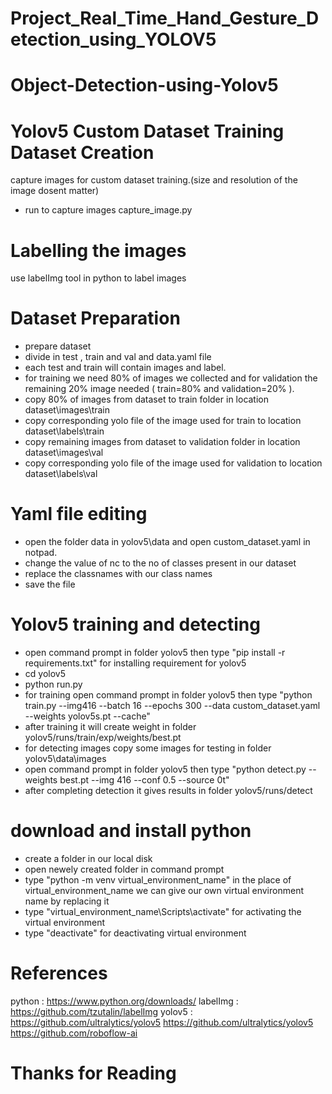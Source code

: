 # Project_Real_Time_Hand_Gesture_Detection_using_YOLOV5


# Object-Detection-using-Yolov5

# Yolov5 Custom Dataset Training Dataset Creation

capture images for custom dataset training.(size and resolution of the image dosent matter)
* run to capture images capture_image.py

# Labelling the images 

use labelImg tool in python to label images 

# Dataset Preparation

* prepare dataset 
* divide in test , train and val and data.yaml file
* each test and train will contain images and label.
* for training we need 80% of images we collected and for validation the remaining 20% image needed ( train=80% and validation=20% ).
* copy 80% of images from dataset to train folder in location dataset\images\train
* copy corresponding yolo file of the image used for train to location dataset\labels\train
* copy remaining images from dataset to validation folder in location dataset\images\val
* copy corresponding yolo file of the image used for validation to location dataset\labels\val

# Yaml file editing

* open the folder data in yolov5\data and open custom_dataset.yaml in notpad.
* change the value of nc to the no of classes present in our dataset
* replace the classnames with our class names
* save the file

# Yolov5 training and detecting

* open command prompt in folder yolov5 then type "pip install -r requirements.txt" for installing requirement for yolov5
* cd yolov5
* python run.py
* for training open command prompt in folder yolov5 then type "python train.py --img416  --batch 16 --epochs 300 --data custom_dataset.yaml --weights yolov5s.pt --cache"
* after training it will create weight in folder yolov5/runs/train/exp/weights/best.pt
* for detecting images copy some images for testing in folder yolov5\data\images
* open command prompt in folder yolov5 then type "python detect.py --weights best.pt --img 416 --conf 0.5 --source 0t"
* after completing detection it gives results in folder yolov5/runs/detect


# download and install python

* create a folder in our local disk
* open newely created folder in command prompt
* type "python -m venv virtual_environment_name" in the place of virtual_environment_name we can give our own virtual environment name by replacing it
* type "virtual_environment_name\Scripts\activate" for activating the virtual environment
* type "deactivate" for deactivating virtual environment



# References

python : https://www.python.org/downloads/
labelImg : https://github.com/tzutalin/labelImg
yolov5 : https://github.com/ultralytics/yolov5
https://github.com/ultralytics/yolov5
https://github.com/roboflow-ai

# Thanks for Reading

